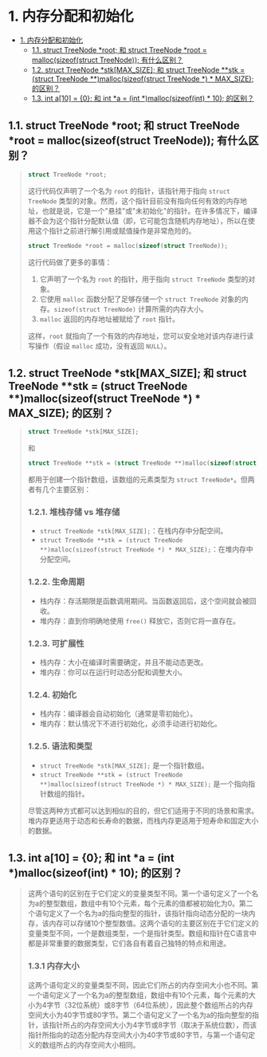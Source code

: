 # 1. 内存分配和初始化

- [1. 内存分配和初始化](#1-内存分配和初始化)
  - [1.1. struct TreeNode \*root; 和 struct TreeNode \*root = malloc(sizeof(struct TreeNode)); 有什么区别？](#11-struct-treenode-root-和-struct-treenode-root--mallocsizeofstruct-treenode-有什么区别)
  - [1.2. struct TreeNode \*stk\[MAX\_SIZE\]; 和 struct TreeNode \*\*stk = (struct TreeNode \*\*)malloc(sizeof(struct TreeNode \*) \* MAX\_SIZE); 的区别？](#12-struct-treenode-stkmax_size-和-struct-treenode-stk--struct-treenode-mallocsizeofstruct-treenode---max_size-的区别)
  - [1.3. int a\[10\] = {0}; 和 int \*a = (int \*)malloc(sizeof(int) \* 10); 的区别？](#13-int-a10--0-和-int-a--int-mallocsizeofint--10-的区别)

## 1.1. struct TreeNode \*root; 和 struct TreeNode \*root = malloc(sizeof(struct TreeNode)); 有什么区别？
>
> ```c
> struct TreeNode *root;
> ```
>
> 这行代码仅声明了一个名为 `root` 的指针，该指针用于指向 `struct TreeNode` 类型的对象。然而，这个指针目前没有指向任何有效的内存地址，也就是说，它是一个"悬挂"或"未初始化"的指针。在许多情况下，编译器不会为这个指针分配默认值（即，它可能包含随机内存地址），所以在使用这个指针之前进行解引用或赋值操作是非常危险的。
>
> ```c
> struct TreeNode *root = malloc(sizeof(struct TreeNode));
> ```
>
> 这行代码做了更多的事情：
>
> 1. 它声明了一个名为 `root` 的指针，用于指向 `struct TreeNode` 类型的对象。
> 2. 它使用 `malloc` 函数分配了足够存储一个 `struct TreeNode` 对象的内存。`sizeof(struct TreeNode)` 计算所需的内存大小。
> 3. `malloc` 返回的内存地址被赋给了 `root` 指针。
>
> 这样，`root` 就指向了一个有效的内存地址，您可以安全地对该内存进行读写操作（假设 `malloc` 成功，没有返回 `NULL`）。

## 1.2. struct TreeNode \*stk[MAX_SIZE]; 和 struct TreeNode \*\*stk = (struct TreeNode \*\*)malloc(sizeof(struct TreeNode \*) \* MAX_SIZE); 的区别？
>
> ```c
> struct TreeNode *stk[MAX_SIZE];
> ```
>
> 和
>
> ```c
> struct TreeNode **stk = (struct TreeNode **)malloc(sizeof(struct TreeNode *) * MAX_SIZE);
> ```
>
> 都用于创建一个指针数组，该数组的元素类型为 `struct TreeNode*`。但两者有几个主要区别：
>
> ### 1.2.1. 堆栈存储 vs 堆存储
>
> - `struct TreeNode *stk[MAX_SIZE];`：在栈内存中分配空间。
> - `struct TreeNode **stk = (struct TreeNode **)malloc(sizeof(struct TreeNode *) * MAX_SIZE);`：在堆内存中分配空间。
>
> ### 1.2.2. 生命周期
>
> - 栈内存：存活期限是函数调用期间。当函数返回后，这个空间就会被回收。
> - 堆内存：直到你明确地使用 `free()` 释放它，否则它将一直存在。
>
> ### 1.2.3. 可扩展性
>
> - 栈内存：大小在编译时需要确定，并且不能动态更改。
> - 堆内存：你可以在运行时动态分配和调整大小。
>
> ### 1.2.4. 初始化
>
> - 栈内存：编译器会自动初始化（通常是零初始化）。
> - 堆内存：默认情况下不进行初始化，必须手动进行初始化。
>
> ### 1.2.5. 语法和类型
>
> - `struct TreeNode *stk[MAX_SIZE];` 是一个指针数组。
> - `struct TreeNode **stk = (struct TreeNode **)malloc(sizeof(struct TreeNode *) * MAX_SIZE);` 是一个指向指针数组的指针。
>
> 尽管这两种方式都可以达到相似的目的，但它们适用于不同的场景和需求。堆内存更适用于动态和长寿命的数据，而栈内存更适用于短寿命和固定大小的数据。

## 1.3. int a[10] = {0}; 和 int \*a = (int \*)malloc(sizeof(int) * 10); 的区别？

> 这两个语句的区别在于它们定义的变量类型不同。第一个语句定义了一个名为a的整型数组，数组中有10个元素，每个元素的值都被初始化为0。第二个语句定义了一个名为a的指向整型的指针，该指针指向动态分配的一块内存，该内存可以存储10个整型数值。这两个语句的主要区别在于它们定义的变量类型不同，一个是数组类型，一个是指针类型。数组和指针在C语言中都是非常重要的数据类型，它们各自有着自己独特的特点和用途。
>
> ### 1.3.1 内存大小
>
> 这两个语句定义的变量类型不同，因此它们所占的内存空间大小也不同。第一个语句定义了一个名为a的整型数组，数组中有10个元素，每个元素的大小为4字节（32位系统）或8字节（64位系统），因此整个数组所占的内存空间大小为40字节或80字节。第二个语句定义了一个名为a的指向整型的指针，该指针所占的内存空间大小为4字节或8字节（取决于系统位数），而该指针所指向的动态分配内存空间大小为40字节或80字节，与第一个语句定义的数组所占的内存空间大小相同。
> 